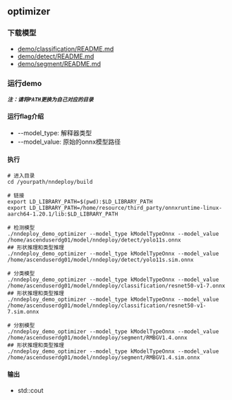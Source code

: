 


## optimizer

### 下载模型

- [demo/classification/README.md](../classification/README.md)
- [demo/detect/README.md](../detect/README.md)
- [demo/segment/README.md](../segment/README.md)



### 运行demo

***`注：请将PATH更换为自己对应的目录`***

#### 运行flag介绍

- --model_type: 解释器类型
- --model_value: 原始的onnx模型路径

#### 执行

```shell
# 进入目录
cd /yourpath/nndeploy/build

# 链接
export LD_LIBRARY_PATH=$(pwd):$LD_LIBRARY_PATH
export LD_LIBRARY_PATH=/home/resource/third_party/onnxruntime-linux-aarch64-1.20.1/lib:$LD_LIBRARY_PATH

# 检测模型
./nndeploy_demo_optimizer --model_type kModelTypeOnnx --model_value /home/ascenduserdg01/model/nndeploy/detect/yolo11s.onnx
## 形状推理和类型推理
./nndeploy_demo_optimizer --model_type kModelTypeOnnx --model_value /home/ascenduserdg01/model/nndeploy/detect/yolo11s.sim.onnx

# 分类模型  
./nndeploy_demo_optimizer --model_type kModelTypeOnnx --model_value /home/ascenduserdg01/model/nndeploy/classification/resnet50-v1-7.onnx
## 形状推理和类型推理
./nndeploy_demo_optimizer --model_type kModelTypeOnnx --model_value /home/ascenduserdg01/model/nndeploy/classification/resnet50-v1-7.sim.onnx

# 分割模型
./nndeploy_demo_optimizer --model_type kModelTypeOnnx --model_value /home/ascenduserdg01/model/nndeploy/segment/RMBGV1.4.onnx
## 形状推理和类型推理
./nndeploy_demo_optimizer --model_type kModelTypeOnnx --model_value /home/ascenduserdg01/model/nndeploy/segment/RMBGV1.4.sim.onnx
```

#### 输出

- std::cout
